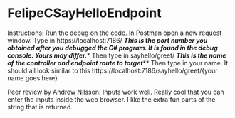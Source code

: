 # FelipeCSayHelloEndpoint

Instructions: 
Run the debug on the code.
In Postman open a new request window. 
Type in https://localhost:7186/     ***This is the port number you obtained after you debugged the C# program. It is found in the debug console. Yours may differ.****
Then type in sayhello/greet/  *******This is the name of the controller and endpoint route to target*********
Then type in your name.
It should all look similar to this https://localhost:7186/sayhello/greet/{your name goes here}

Peer review by Andrew Nilsson: Inputs work well. Really cool that you can enter the inputs inside the web browser. I like the extra fun parts of the string that is returned.
